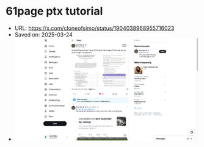 # 61page ptx tutorial

- URL: https://x.com/cloneofsimo/status/1904038968955716023
- Saved on: 2025-03-24
- ![Screenshot](links/2025-03-24-61page-ptx-tutorial-2025-03-24T11-09-44-366Z/screenshot.png)
